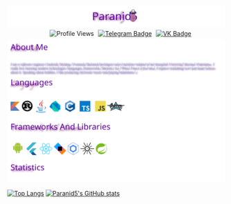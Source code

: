 <img src="https://raw.githubusercontent.com/dinaraparanid/dinaraparanid/main/name.svg"/>

<div id="badges" style="width: 100%; display: flex; align-items: center; justify-content: center; margin-left:10px">
  <a style="padding: 5px">
    <img src="https://komarev.com/ghpvc/?username=dinaraparanid&color=blueviolet" alt="Profile Views"/>
  </a>
  <a href="https://t.me/paranid5" style="padding: 5px">
    <img src="https://img.shields.io/badge/-Telegram-gray?logo=telegram&logoColor=blue" alt="Telegram Badge"/>
  </a>
  <a href="https://vk.com/paranid5" style="padding: 5px">
    <img src="https://img.shields.io/badge/-VKontakte-blue?logo=vk&logoColor=white" alt="VK Badge"/>
  </a>
</div>

<img src="https://raw.githubusercontent.com/dinaraparanid/dinaraparanid/main/about_me.svg"/>

[![Top Langs](https://github-readme-stats.vercel.app/api/top-langs/?username=dinaraparanid&show_icons=truet&theme=midnight-purple)](https://github.com/anuraghazra/github-readme-stats)
[![Paranid5's GitHub stats](https://github-readme-stats.vercel.app/api?username=dinaraparanid&show_icons=true&hide=prs,issues,contribs&theme=midnight-purple)](https://github.com/anuraghazra/github-readme-stats)
